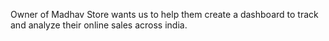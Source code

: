 Owner of Madhav Store wants us to help them create a dashboard to track and analyze their online sales across india.
